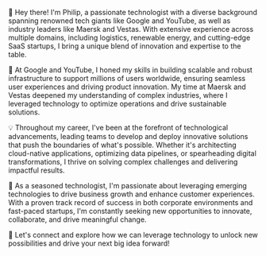 👋 Hey there! I'm Philip, a passionate technologist with a diverse background spanning renowned tech giants like Google and YouTube, as well as industry leaders like Maersk and Vestas. With extensive experience across multiple domains, including logistics, renewable energy, and cutting-edge SaaS startups, I bring a unique blend of innovation and expertise to the table.

🚀 At Google and YouTube, I honed my skills in building scalable and robust infrastructure to support millions of users worldwide, ensuring seamless user experiences and driving product innovation. My time at Maersk and Vestas deepened my understanding of complex industries, where I leveraged technology to optimize operations and drive sustainable solutions.

💡 Throughout my career, I've been at the forefront of technological advancements, leading teams to develop and deploy innovative solutions that push the boundaries of what's possible. Whether it's architecting cloud-native applications, optimizing data pipelines, or spearheading digital transformations, I thrive on solving complex challenges and delivering impactful results.

🔧 As a seasoned technologist, I'm passionate about leveraging emerging technologies to drive business growth and enhance customer experiences. With a proven track record of success in both corporate environments and fast-paced startups, I'm constantly seeking new opportunities to innovate, collaborate, and drive meaningful change.

🌟 Let's connect and explore how we can leverage technology to unlock new possibilities and drive your next big idea forward!
